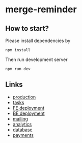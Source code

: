 # merge-reminder

## How to start?
Please install dependencies by
```
npm install
```
Then run development server
```
npm run dev
```

## Links
* [production](https://merge-reminder.com)
* [tasks](https://trello.com/b/JYOOcXVi/merge-reminder)
* [FE deployment](https://dash.cloudflare.com/b7200f3121d6ef98ffe1edfd5ba95ce4/pages/view/merge-reminder)
* [BE deployment](https://dashboard.render.com)
* [mailing](https://app.mailgun.com/mg/dashboard)
* [analytics](https://plausible.io/merge-reminder.com)
* [database](https://cloud.mongodb.com/v2/661119a2fb80c513aef9afcc)
* [payments](https://dashboard.stripe.com/dashboard)